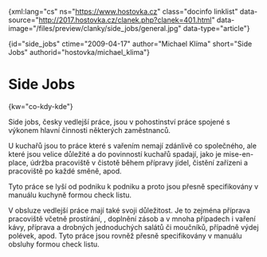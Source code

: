 
{xml:lang="cs" ns="https://www.hostovka.cz" class="docinfo linklist" data-source="http://2017.hostovka.cz/clanek.php?clanek=401.html" data-image="/files/preview/clanky/side_jobs/general.jpg" data-type="article"}

{id="side\_jobs" ctime="2009-04-17" author="Michael Klíma" short="Side Jobs" authorid="hostovka/michael\_klima"}

# Side Jobs

<!-- generated attribute kw by user_udpatekw.sh on 2019-04-16, do not edit -->

{kw="co-kdy-kde"}

Side jobs, česky vedlejší práce, jsou v pohostinství práce spojené s výkonem hlavní činnosti některých zaměstnanců.

U kuchařů jsou to práce které s vařením nemají zdánlivě co společného, ale které jsou velice důležité a do povinností kuchařů spadají, jako je mise-en-place, údržba pracoviště v čistotě během přípravy jídel, čistění zařízeni a pracoviště po každé směně, apod.

Tyto práce se lyší od podniku k podniku a proto jsou přesně specifikovány v manuálu kuchyně formou check listu.

V obsluze vedlejší práce mají také svoji důležitost. Je to zejména příprava pracoviště včetně prostírání, , doplnění zásob a v mnoha případech i vaření kávy, příprava a drobných jednoduchých salátů či moučníků, případně výdej polévek, apod. Tyto práce jsou rovněž přesně specifikovány v manuálu obsluhy formou check listu.

